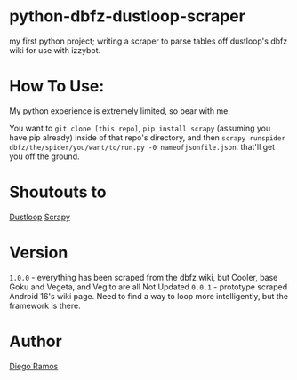 # python-dbfz-dustloop-scraper
 my first python project; writing a scraper to parse tables off dustloop's dbfz wiki for use with izzybot.

# How To Use: 
My python experience is extremely limited, so bear with me. 

You want to `git clone [this repo]`, `pip install scrapy` (assuming you have pip already) inside of that repo's directory, and then `scrapy runspider dbfz/the/spider/you/want/to/run.py -0 nameofjsonfile.json`.
that'll get you off the ground.

# Shoutouts to
[Dustloop](http://www.dustloop.com)
[Scrapy](https://scrapy.org/)

# Version 
`1.0.0` - everything has been scraped from the dbfz wiki, but Cooler, base Goku and Vegeta, and Vegito are all Not Updated
`0.0.1` - prototype scraped Android 16's wiki page. Need to find a way to loop more intelligently, but the framework is there.

# Author
[Diego Ramos](https://github.com/diego-ramos130)

